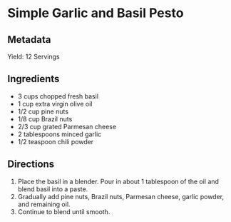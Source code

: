 Simple Garlic and Basil Pesto
=============================

Metadata
--------
Yield: 12 Servings

Ingredients
-----------
* 3 cups chopped fresh basil
* 1 cup extra virgin olive oil
* 1/2 cup pine nuts
* 1/8 cup Brazil nuts
* 2/3 cup grated Parmesan cheese
* 2 tablespoons minced garlic
* 1/2 teaspoon chili powder

Directions
----------
1. Place the basil in a blender. Pour in about 1 tablespoon of the oil and blend basil into a paste. 
2. Gradually add pine nuts, Brazil nuts, Parmesan cheese, garlic powder, and remaining oil. 
3. Continue to blend until smooth.
